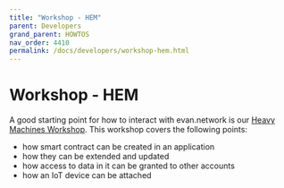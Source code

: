 ```yaml
---
title: "Workshop - HEM"
parent: Developers
grand_parent: HOWTOS
nav_order: 4410
permalink: /docs/developers/workshop-hem.html
---
```


# Workshop - HEM

A good starting point for how to interact with evan.network is our [Heavy Machines Workshop](https://github.com/evannetwork/workshop-hem/wiki). This workshop covers the following points:

- how smart contract can be created in an application
- how they can be extended and updated
- how access to data in it can be granted to other accounts
- how an IoT device can be attached
